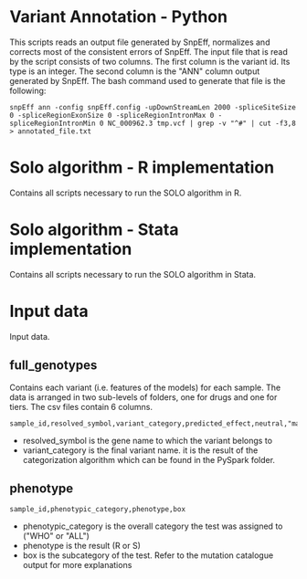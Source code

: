 # Variant Annotation - Python
This scripts reads an output file generated by SnpEff, normalizes and corrects most of the consistent errors of SnpEff.
The input file that is read by the script consists of two columns. 
The first column is the variant id. Its type is an integer.
The second column is the "ANN" column output generated by SnpEff. 
The bash command used to generate that file is the following:

```
snpEff ann -config snpEff.config -upDownStreamLen 2000 -spliceSiteSize 0 -spliceRegionExonSize 0 -spliceRegionIntronMax 0 -spliceRegionIntronMin 0 NC_000962.3 tmp.vcf | grep -v "^#" | cut -f3,8 > annotated_file.txt

```

# Solo algorithm - R implementation
Contains all scripts necessary to run the SOLO algorithm in R.

# Solo algorithm - Stata implementation
Contains all scripts necessary to run the SOLO algorithm in Stata.

# Input data
Input data. 
## full_genotypes
Contains each variant (i.e. features of the models) for each sample. The data is arranged in two sub-levels of folders, one for drugs and one for tiers. The csv files contain 6 columns.

```
sample_id,resolved_symbol,variant_category,predicted_effect,neutral,"max(af)",position
```

- resolved_symbol is the gene name to which the variant belongs to
- variant_category is the final variant name. it is the result of the categorization algorithm which can be found in the PySpark folder.

## phenotype
```
sample_id,phenotypic_category,phenotype,box
```

- phenotypic_category is the overall category the test was assigned to ("WHO" or "ALL")
- phenotype is the result (R or S)
- box is the subcategory of the test. Refer to the mutation catalogue output for more explanations